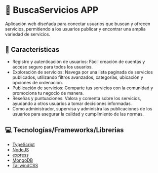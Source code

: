 # 🌉 BuscaServicios APP

Aplicación web diseñada para conectar usuarios que buscan y ofrecen servicios, permitiendo a los usuarios publicar y encontrar una amplia variedad de servicios.

## 📌 Características

- Registro y autenticación de usuarios: Fácil creación de cuentas y acceso seguro para todos los usuarios.
- Exploración de servicios: Navega por una lista paginada de servicios publicados, utilizando filtros avanzados, categorías, ubicación y opciones de ordenación.
- Publicación de servicios: Comparte tus servicios con la comunidad y promociona tu negocio de manera.
- Reseñas y puntuaciones: Valora y comenta sobre los servicios, ayudando a otros usuarios a tomar decisiones informadas.
- Como administrador, supervisa y administra las publicaciones de los usuarios para asegurar la calidad y cumplimiento de las normas.

## 💻 Tecnologías/Frameworks/Librerias

- [TypeScript](https://www.typescriptlang.org/)
- [NodeJS](https://nodejs.org/)
- [express](https://expressjs.com/)
- [MongoDB](https://www.mongodb.com/)
- [TailwindCSS](https://tailwindcss.com/)
